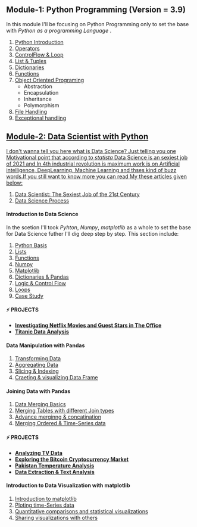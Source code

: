 <!--<img src= "https://github.com/qasim1020/Data-Science-Porfolio/blob/main/images/portfolio.png" width=800 height=400 align="center"> -->

## Module-1: Python Programming (Version = 3.9)
In this module I'll be focusing on Python Programming only to set the base with <em>Python as a programming Language</em> .
<ol>
<li><a href="https://github.com/qasim1020/DataScientist_PortfolioProjects/tree/main/01%20Introduction%20to%20python/Day1%20python_introduction">Python Introduction</a></li>
<li><a href = "https://github.com/qasim1020/DataScientist_PortfolioProjects/tree/main/01%20Introduction%20to%20python/Day2%20operators">Operators</a></li>
<li><a href = "https://github.com/qasim1020/DataScientist_PortfolioProjects/tree/main/01%20Introduction%20to%20python/Day3%20control_flow%20%26%20loops">ControlFlow & Loop</a></li>
<li><a href = "https://github.com/qasim1020/DataScientist_PortfolioProjects/tree/main/01%20Introduction%20to%20python/Day4%20list%20%26%20tuples">List & Tuples</a></li>
<li><a href = "https://github.com/qasim1020/DataScientist_PortfolioProjects/tree/main/01%20Introduction%20to%20python/Day5%20dictionaries">Dictionaries</a></li>
<li><a href = "https://github.com/qasim1020/DataScientist_PortfolioProjects/tree/main/01%20Introduction%20to%20python/Day6%20functions">Functions</a></li>
<li><a href = "https://github.com/qasim1020/DataScientist_PortfolioProjects/tree/main/01%20Introduction%20to%20python/Day7%20OOP">Object Oriented Programing</a>
     <ul>
        <li>Abstraction</li>
        <li>Encapsulation</li>
        <li>Inheritance</li>
        <li>Polymorphism</li>
    </ul></li>
  <li><a href = "">File Handling</li>
  <li><a href = "">Exceptional handling</i> 
</ol>

## Module-2: <strong>Data Scientist</strong> with <strong>Python</strong>
I don't wanna tell you here what is Data Science? Just telling you one Motivational point that according to <em>statista</em> Data Science is an sexiest job of 2021 and In 4th industrial revolution is maximum work is on Artificial intelligence, DeepLearning, Machine Learning and thses kind of buzz words.If you still want to know more you can read My these articles given below:
 <ol>
 <li><a href= "https://qasim1020.medium.com/data-scientist-the-sexiest-job-of-the-21st-century-9b81b680d54a">Data Scientist: The Sexiest Job of the 21st Century</a></li>
 <li><a href= "https://qasim1020.medium.com/data-science-process-386cca0e70e">Data Science Process</a></li>  
 </ol>
 
<h4> Introduction to Data Science </h4>
In the scetion I'll took <em>Pyhton</em>, <em>Numpy</em>, <em>matplotlib</em> as a whole to set the base for Data Science futher I'll dig deep step by step. This section include:
 <ol>
 <li><a href= "https://github.com/qasim1020/DataScientist_PortfolioProjects/blob/main/Introduction%20to%20Data%20Science/Part-1/class1_python%20Basis.ipynb">Python Basis</a></li>
 <li><a href= "https://github.com/qasim1020/DataScientist_PortfolioProjects/blob/main/Introduction%20to%20Data%20Science/Part-1/class2_python%20list.ipynb">Lists</a></li> 
 <li><a href= "https://github.com/qasim1020/DataScientist_PortfolioProjects/blob/main/Introduction%20to%20Data%20Science/Part-1/class3_funtions.ipynb">Functions</a></li>  
 <li><a href= "https://github.com/qasim1020/DataScientist_PortfolioProjects/blob/main/Introduction%20to%20Data%20Science/Part-1/class4_Numpy.ipynb">Numpy</a></li> 
 <li><a href= "https://github.com/qasim1020/DataScientist_PortfolioProjectsblob/main/Introduction%20to%20Data%20Science/Part-2/class1_matplotlib.ipynb">Matplotlib</a></li>
 <li><a href= "https://github.com/qasim1020/DataScientist_PortfolioProjects/blob/main/Introduction%20to%20Data%20Science/Part-2/class2_dictionaries%20%26%20pandas.ipynb">Dictionaries & Pandas</a></li>
 <li><a href= "https://github.com/qasim1020/DataScientist_PortfolioProjects/blob/main/Introduction%20to%20Data%20Science/Part-2/class3_logic%2C%20control-flow%20and%20filtering.ipynb">Logic & Control Flow</a></li>
 <li><a href= "https://github.com/qasim1020/DataScientist_PortfolioProjects/blob/main/Introduction%20to%20Data%20Science/Part-2/class4_loops.ipynb">Loops</a></li>
 <li><a href= "https://github.com/qasim1020/DataScientist_PortfolioProjects/blob/main/Introduction%20to%20Data%20Science/Part-2/class5_Case%20Study%20(Hacker%20Statistics).ipynb">Case Study</a></li>
 </ol>
 
   <h4>⚡️ PROJECTS</h4>
 <ul>
      <li><a href=""><strong>Investigating Netflix Movies and Guest Stars in The Office</strong></a></li>
      <li><a href=""><strong>Titanic Data Analysis</strong></a></li>
  </ul>
  
 <h4>Data Manipulation with Pandas</h4>
 <ol>
     <li><a href="https://github.com/qasim1020/DataScientist_PortfolioProjects/blob/main/pandas/01%20pandas%20intro/pandas_class1.ipynb">Transforming Data</a></li>
     <li><a href="https://github.com/qasim1020/DataScientist_PortfolioProjects/blob/main/pandas/01%20pandas%20intro/Pandas_class2.ipynb">Aggregating Data</a></li>
     <li><a href="https://github.com/qasim1020/DataScientist_PortfolioProjects/blob/main/pandas/01%20pandas%20intro/pandas_class3.ipynb">Slicing & Indexing</a></li>
     <li><a href="https://github.com/qasim1020/DataScientist_PortfolioProjects/blob/main/pandas/01%20pandas%20intro/pandas_class4.ipynb">Craeting & visualizing Data Frame</a></li>
 </ol> 
 <h4>Joining Data with Pandas</h4>
 <ol>
      <li><a href="https://github.com/qasim1020/DataScientist_PortfolioProjects/blob/main/pandas/02%20joining%20data%20with%20pandas/join_pandas_class1.ipynb">Data Merging Basics</a></li>
      <li><a href="https://github.com/qasim1020/DataScientist_PortfolioProjects/blob/main/pandas/02%20joining%20data%20with%20pandas/join_pandas_class2.ipynb">Merging Tables with different Join types</a></li>
      <li><a href="https://github.com/qasim1020/DataScientist_PortfolioProjects/blob/main/pandas/02%20joining%20data%20with%20pandas/join_pandas_class3.ipynb">Advance merginng & concatination</a></li>
      <li><a href="https://github.com/qasim1020/DataScientist_PortfolioProjects/blob/main/pandas/02%20joining%20data%20with%20pandas/join_pandas_class4.ipynb">Merging Ordered & Time-Series data</a></li>
  </ol>
  
  <h4>⚡️ PROJECTS</h4>
 <ul>
      <li><a href="https://github.com/qasim1020/DataScientist_PortfolioProjects/tree/main/pandas/projects/Analyzing%20TV%20Data"><strong>Analyzing TV Data</strong></a></li>
      <li><a href="https://github.com/qasim1020/DataScientist_PortfolioProjects/tree/main/pandas/projects/Exploring%20the%20Bitcoin%20Cryptocurrency%20Market"><strong>Exploring the Bitcoin Cryptocurrency Market</strong></a></li>
      <li><a href="https://github.com/qasim1020/DataScientist_PortfolioProjects/tree/main/pandas/projects/Pakistan%20Temperature%20Analysis"><strong>Pakistan Temperature Analysis</strong></a></li>
      <li><a href="https://github.com/qasim1020/text_analysis"><strong>Data Extraction & Text Analysis</strong></a></li>
  </ul>
 
 <h4>Introduction to Data Visualization with matplotlib</h4>
 <ol>
     <li><a href="https://github.com/qasim1020/Data-Science-Porfolio/blob/main/Introduction%20to%20Data%20Visualization%20with%20Matplotlib/class1_intro%20matplotlib.ipynb">Introduction to matplotlib</a></li>
     <li><a href="https://github.com/qasim1020/Data-Science-Porfolio/blob/main/Introduction%20to%20Data%20Visualization%20with%20Matplotlib/calss2_plotting%20time%20series.ipynb">Ploting time-Series data</a></li>
     <li><a href="">Quantitative comparisons and statistical visualizations</a></li>
     <li><a href="">Sharing visualizations with others</a></li>
 </ol> 
 <!--
 ## Module-4: <strong>Web Visualization</strong> 
 -->
